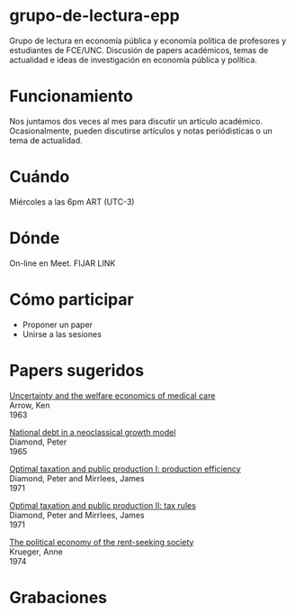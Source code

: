 # grupo-de-lectura-epp
Grupo de lectura en economía pública y economía política de profesores y estudiantes de FCE/UNC. Discusión de papers académicos, temas de actualidad e ideas de investigación en economía pública y política. 

# Funcionamiento
Nos juntamos dos veces al mes para discutir un artículo académico. Ocasionalmente, pueden discutirse artículos y notas periódisticas o un tema de actualidad.  

# Cuándo
Miércoles a las 6pm ART (UTC-3)

# Dónde
On-line en Meet. FIJAR LINK

# Cómo participar
- Proponer un paper
- Unirse a las sesiones

# Papers sugeridos

[Uncertainty and the welfare economics of medical care](https://www.dropbox.com/s/2ruo37w5v02fsr2/AER_1963_Arrow_Uncertainty_and_the_welfare_economics_of_medical_care.pdf?dl=1)  
Arrow, Ken  
1963  

[National debt in a neoclassical growth model](https://www.dropbox.com/s/4u7vvk09mtj3not/AER_1965_Diamond_National_debt_in_a_neoclassical_growth_model.pdf?dl=0)  
Diamond, Peter  
1965  

[Optimal taxation and public production I: production efficiency](https://www.dropbox.com/s/kprrre62fxxzniu/AER_1971_Diamond_Mirrlees_Optimal_taxation_and_public_production_I_production_efficiency.pdf?dl=0)  
Diamond, Peter and Mirrlees, James  
1971  

[Optimal taxation and public production II: tax rules](https://www.dropbox.com/s/6vzicawabryutn6/AER_1971_Diamond_Mirrlees_Optimal_taxation_and_public_production_II_tax_rules.pdf?dl=0)  
Diamond, Peter and Mirrlees, James  
1971  

[The political economy of the rent-seeking society](https://www.dropbox.com/s/lwst4500t1slm04/AER_1974_Krueger_The_political_economy_of_the_rent_seeking_society.pdf?dl=0)  
Krueger, Anne  
1974  

# Grabaciones



